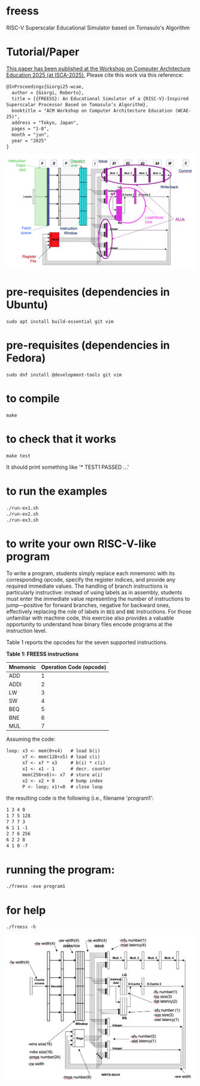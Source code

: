 # freess
RISC-V Superscalar Educational Simulator based on Tomasulo's Algorithm

# Tutorial/Paper
[This paper has been published at the Workshop on Computer Architecture Education 2025 (at ISCA-2025).](https://www.dii.unisi.it/~giorgi/papers/Giorgi25-wcae.pdf)
Please cite this work via this reference:
```
@InProceedings{Giorgi25-wcae,
  author = {Giorgi, Roberto},
  title = {{FREESS}: An Educational Simulator of a {RISC-V}-Inspired Superscalar Processor Based on Tomasulo’s Algorithm},
  booktitle = "ACM Workshop on Computer Architecture Education (WCAE-25)",
  address = "Tokyo, Japan",
  pages = "1-8",
  month = "jun",
  year = "2025"
}
```

![FREESS Processor Architecture](processor_diagram.png "Block diagram of the processor")

# pre-requisites (dependencies in Ubuntu)
```
sudo apt install build-essential git vim
```
# pre-requisites (dependencies in Fedora)
```
sudo dnf install @development-tools git vim
```
# to compile
```
make
```
# to check that it works
```
make test
```
It should print something like '* TEST1 PASSED ...'

# to run the examples
```
./run-ex1.sh
./run-ex2.sh
./run-ex3.sh
```

# to write your own RISC-V-like program
To write a program, students simply replace each mnemonic with its corresponding opcode, specify the register indices, and provide any required immediate values. The handling of branch instructions is particularly instructive: instead of using labels as in assembly, students must enter the immediate value representing the number of instructions to jump—positive for forward branches, negative for backward ones, effectively replacing the role of labels in `BEQ` and `BNE` instructions. For those unfamiliar with machine code, this exercise also provides a valuable opportunity to understand how binary files encode programs at the instruction level.

Table 1 reports the opcodes for the seven supported instructions.

**Table 1: FREESS instructions**

| Mnemonic | Operation Code (opcode) |
|----------|-------------------------|
| ADD      | 1                       |
| ADDI     | 2                       |
| LW       | 3                       |
| SW       | 4                       |
| BEQ      | 5                       |
| BNE      | 6                       |
| MUL      | 7                       |

Assuming the code:
```
loop: x3 <- mem(0+x4)   # load b(i)
      x7 <- mem(128+x5) # load c(i)
      x7 <- x7 * x3     # b(i) * c(i)
      x1 <- x1 - 1      # decr. counter
      mem(256+x6)<- x7  # store a(i)
      x2 <- x2 + 8      # bump index
      P <- loop; x1!=0  # close loop
```
the resulting code is the following (i.e., filename 'program1':

```
1 3 4 0
1 7 5 128
7 7 7 3
6 1 1 -1
2 7 6 256
6 2 2 8
4 1 0 -7
```

# running the program:
```
./freess -exe program1
```

# for help
```
./freess -h
```

![Main Processor Parameters](parameters.png "Main parameters of the FREESS processor")
